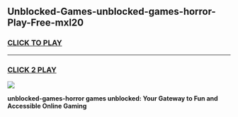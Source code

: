 
## Unblocked-Games-unblocked-games-horror-Play-Free-mxl20
<h3>
<a href="https://premium76.site?title=unblocked-games-horror&ref=20A">CLICK TO PLAY</a></h3>
<hr>

<h3>
<a href="https://premium76.site?title=unblocked-games-horror&ref=20A">CLICK 2 PLAY</a>
  
</h3>

<a href="https://premium76.site?title=unblocked-games-horror&ref=20A"><img src="https://clearcache.store/games.png"></a>


**unblocked-games-horror games unblocked: Your Gateway to Fun and Accessible Online Gaming**
